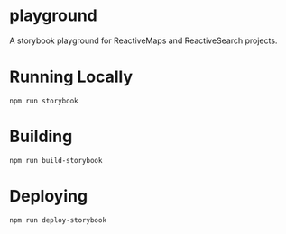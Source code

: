 # playground

A storybook playground for ReactiveMaps and ReactiveSearch projects.

# Running Locally

```
npm run storybook
```

# Building

```
npm run build-storybook
```

# Deploying

```
npm run deploy-storybook
```
